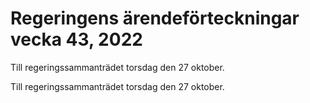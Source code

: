# Regeringens ärendeförteckningar vecka 43, 2022

Till regeringssammanträdet torsdag den 27 oktober.

Till regeringssammanträdet torsdag den 27 oktober.
